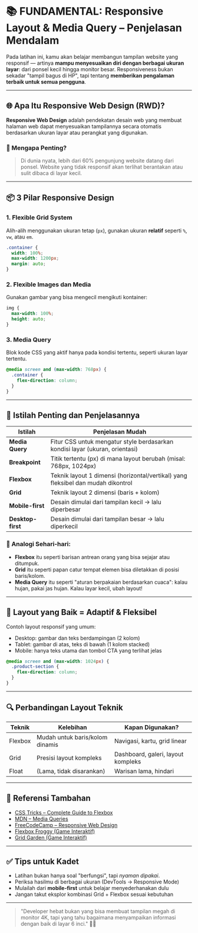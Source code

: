 # 📚 FUNDAMENTAL: Responsive Layout & Media Query – Penjelasan Mendalam

Pada latihan ini, kamu akan belajar membangun tampilan website yang responsif — artinya **mampu menyesuaikan diri dengan berbagai ukuran layar**: dari ponsel kecil hingga monitor besar. Responsiveness bukan sekadar "tampil bagus di HP", tapi tentang **memberikan pengalaman terbaik untuk semua pengguna**.

---

## 🌐 Apa Itu Responsive Web Design (RWD)?

**Responsive Web Design** adalah pendekatan desain web yang membuat halaman web dapat menyesuaikan tampilannya secara otomatis berdasarkan ukuran layar atau perangkat yang digunakan.

### 📱 Mengapa Penting?

> Di dunia nyata, lebih dari 60% pengunjung website datang dari ponsel. Website yang tidak responsif akan terlihat berantakan atau sulit dibaca di layar kecil.

---

## 📦 3 Pilar Responsive Design

### 1. **Flexible Grid System**

Alih-alih menggunakan ukuran tetap (`px`), gunakan ukuran **relatif** seperti `%`, `vw`, atau `em`.

```css
.container {
  width: 100%;
  max-width: 1200px;
  margin: auto;
}
```

### 2. **Flexible Images dan Media**

Gunakan gambar yang bisa mengecil mengikuti kontainer:

```css
img {
  max-width: 100%;
  height: auto;
}
```

### 3. **Media Query**

Blok kode CSS yang aktif hanya pada kondisi tertentu, seperti ukuran layar tertentu.

```css
@media screen and (max-width: 768px) {
  .container {
    flex-direction: column;
  }
}
```

---

## 📖 Istilah Penting dan Penjelasannya

| Istilah           | Penjelasan Mudah                                                                 |
| ----------------- | -------------------------------------------------------------------------------- |
| **Media Query**   | Fitur CSS untuk mengatur style berdasarkan kondisi layar (ukuran, orientasi)     |
| **Breakpoint**    | Titik tertentu (px) di mana layout berubah (misal: 768px, 1024px)                |
| **Flexbox**       | Teknik layout 1 dimensi (horizontal/vertikal) yang fleksibel dan mudah dikontrol |
| **Grid**          | Teknik layout 2 dimensi (baris + kolom)                                          |
| **Mobile-first**  | Desain dimulai dari tampilan kecil → lalu diperbesar                             |
| **Desktop-first** | Desain dimulai dari tampilan besar → lalu diperkecil                             |

### 🔁 Analogi Sehari-hari:

- **Flexbox** itu seperti barisan antrean orang yang bisa sejajar atau ditumpuk.
- **Grid** itu seperti papan catur tempat elemen bisa diletakkan di posisi baris/kolom.
- **Media Query** itu seperti "aturan berpakaian berdasarkan cuaca": kalau hujan, pakai jas hujan. Kalau layar kecil, ubah layout!

---

## 🧱 Layout yang Baik = Adaptif & Fleksibel

Contoh layout responsif yang umum:

- Desktop: gambar dan teks berdampingan (2 kolom)
- Tablet: gambar di atas, teks di bawah (1 kolom stacked)
- Mobile: hanya teks utama dan tombol CTA yang terlihat jelas

```css
@media screen and (max-width: 1024px) {
  .product-section {
    flex-direction: column;
  }
}
```

---

## 🔍 Perbandingan Layout Teknik

| Teknik  | Kelebihan                       | Kapan Digunakan?                   |
| ------- | ------------------------------- | ---------------------------------- |
| Flexbox | Mudah untuk baris/kolom dinamis | Navigasi, kartu, grid linear       |
| Grid    | Presisi layout kompleks         | Dashboard, galeri, layout kompleks |
| Float   | (Lama, tidak disarankan)        | Warisan lama, hindari              |

---

## 🔗 Referensi Tambahan

- [CSS Tricks – Complete Guide to Flexbox](https://css-tricks.com/snippets/css/a-guide-to-flexbox/)
- [MDN – Media Queries](https://developer.mozilla.org/en-US/docs/Web/CSS/Media_Queries/Using_media_queries)
- [FreeCodeCamp – Responsive Web Design](https://www.freecodecamp.org/learn/responsive-web-design/)
- [Flexbox Froggy (Game Interaktif)](https://flexboxfroggy.com/)
- [Grid Garden (Game Interaktif)](https://cssgridgarden.com/)

---

## ✅ Tips untuk Kadet

- Latihan bukan hanya soal "berfungsi", tapi *nyaman dipakai*.
- Periksa hasilmu di berbagai ukuran (DevTools → Responsive Mode)
- Mulailah dari **mobile-first** untuk belajar menyederhanakan dulu
- Jangan takut eksplor kombinasi Grid + Flexbox sesuai kebutuhan

---

> "Developer hebat bukan yang bisa membuat tampilan megah di monitor 4K, tapi yang tahu bagaimana menyampaikan informasi dengan baik di layar 6 inci." 📱💡

